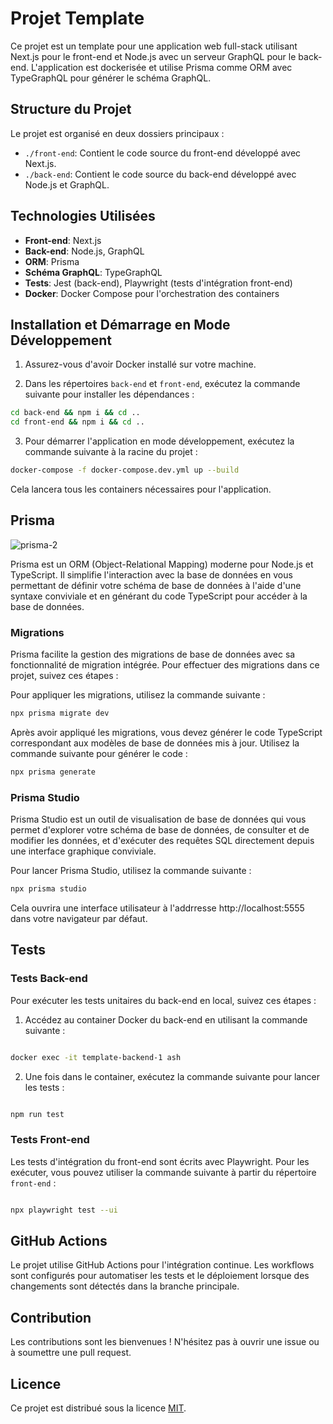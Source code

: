 # Projet Template

Ce projet est un template pour une application web full-stack utilisant Next.js pour le front-end et Node.js avec un serveur GraphQL pour le back-end. L'application est dockerisée et utilise Prisma comme ORM avec TypeGraphQL pour générer le schéma GraphQL.

## Structure du Projet

Le projet est organisé en deux dossiers principaux :

- `./front-end`: Contient le code source du front-end développé avec Next.js.
- `./back-end`: Contient le code source du back-end développé avec Node.js et GraphQL.

## Technologies Utilisées

- **Front-end**: Next.js
- **Back-end**: Node.js, GraphQL
- **ORM**: Prisma
- **Schéma GraphQL**: TypeGraphQL
- **Tests**: Jest (back-end), Playwright (tests d'intégration front-end)
- **Docker**: Docker Compose pour l'orchestration des containers

## Installation et Démarrage en Mode Développement

1. Assurez-vous d'avoir Docker installé sur votre machine.

2. Dans les répertoires `back-end` et `front-end`, exécutez la commande suivante pour installer les dépendances :

```bash
cd back-end && npm i && cd ..
cd front-end && npm i && cd ..
```

3. Pour démarrer l'application en mode développement, exécutez la commande suivante à la racine du projet :

```bash
docker-compose -f docker-compose.dev.yml up --build
```

Cela lancera tous les containers nécessaires pour l'application.

## Prisma
![prisma-2](https://github.com/ClementPremartin/template/assets/99645627/fa534aa2-5dd5-43a2-8703-efa0d0d1ed6d)

Prisma est un ORM (Object-Relational Mapping) moderne pour Node.js et TypeScript. Il simplifie l'interaction avec la base de données en vous permettant de définir votre schéma de base de données à l'aide d'une syntaxe conviviale et en générant du code TypeScript pour accéder à la base de données.

### Migrations

Prisma facilite la gestion des migrations de base de données avec sa fonctionnalité de migration intégrée. Pour effectuer des migrations dans ce projet, suivez ces étapes :

Pour appliquer les migrations, utilisez la commande suivante :

```bash
npx prisma migrate dev
```

Après avoir appliqué les migrations, vous devez générer le code TypeScript correspondant aux modèles de base de données mis à jour. Utilisez la commande suivante pour générer le code :

```bash
npx prisma generate
```

### Prisma Studio

Prisma Studio est un outil de visualisation de base de données qui vous permet d'explorer votre schéma de base de données, de consulter et de modifier les données, et d'exécuter des requêtes SQL directement depuis une interface graphique conviviale.

Pour lancer Prisma Studio, utilisez la commande suivante :

```bash
npx prisma studio
```

Cela ouvrira une interface utilisateur à l'addrresse http://localhost:5555 dans votre navigateur par défaut.

## Tests

### Tests Back-end

Pour exécuter les tests unitaires du back-end en local, suivez ces étapes :

1. Accédez au container Docker du back-end en utilisant la commande suivante :

```bash

docker exec -it template-backend-1 ash

```

2. Une fois dans le container, exécutez la commande suivante pour lancer les tests :

```bash

npm run test

```

### Tests Front-end

Les tests d'intégration du front-end sont écrits avec Playwright. Pour les exécuter, vous pouvez utiliser la commande suivante à partir du répertoire `front-end` :

```bash

npx playwright test --ui

```

## GitHub Actions

Le projet utilise GitHub Actions pour l'intégration continue. Les workflows sont configurés pour automatiser les tests et le déploiement lorsque des changements sont détectés dans la branche principale.

## Contribution

Les contributions sont les bienvenues ! N'hésitez pas à ouvrir une issue ou à soumettre une pull request.

## Licence

Ce projet est distribué sous la licence [MIT](LICENSE).
